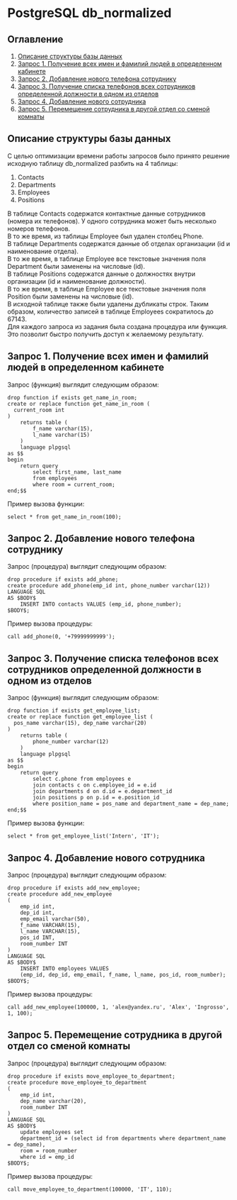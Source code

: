 # PostgreSQL db_normalized
## Оглавление
1. [Описание структуры базы данных](#описание-структуры-базы-данных)
2. [Запрос 1. Получение всех имен и фамилий людей в определенном кабинете](#запрос-1-получение-всех-имен-и-фамилий-людей-в-определенном-кабинете)
3. [Запрос 2. Добавление нового телефона сотруднику](#запрос-2-добавление-нового-телефона-сотруднику)
4. [Запрос 3. Получение списка телефонов всех сотрудников определенной должности в одном из отделов](#запрос-3-получение-списка-телефонов-всех-сотрудников-определенной-должности-в-одном-из-отделов)
5. [Запрос 4. Добавление нового сотрудника](#запрос-4-добавление-нового-сотрудника)
6. [Запрос 5. Перемещение сотрудника в другой отдел со сменой комнаты](#запрос-5-перемещение-сотрудника-в-другой-отдел-со-сменой-комнаты)
## Описание структуры базы данных
С целью оптимизации времени работы запросов было принято решение исходную таблицу db_normalized разбить на 4 таблицы:
1. Contacts
2. Departments
3. Employees
4. Positions

В таблице Contacts содержатся контактные данные сотрудников (номера их телефонов). У одного сотрудника может быть несколько номеров телефонов.</br>
В то же время, из таблицы Employee был удален столбец Phone.</br>
В таблице Departments содержатся данные об отделах организации (id и наименование отдела).</br>
В то же время, в таблице Employee все текстовые значения поля Department были заменены на числовые (id).</br>
В таблице Positions содержатся данные о должностях внутри организации (id и наименование должности).</br>
В то же время, в таблице Employee все текстовые значения поля Position были заменены на числовые (id).</br>
В исходной таблице также были удалены дубликаты строк. Таким образом, количество записей в таблице Employees сократилось до 67143.</br>
Для каждого запроса из задания была создана процедура или функция. Это позволит быстро получить доступ к желаемому результату.

## Запрос 1. Получение всех имен и фамилий людей в определенном кабинете
Запрос (функция) выглядит следующим образом:
```
drop function if exists get_name_in_room;
create or replace function get_name_in_room (
  current_room int
) 
	returns table (
		f_name varchar(15),
		l_name varchar(15)
	) 
	language plpgsql
as $$
begin
	return query 
		select first_name, last_name
		from employees
		where room = current_room;
end;$$
```
Пример вызова функции:
```
select * from get_name_in_room(100);
```

## Запрос 2. Добавление нового телефона сотруднику
Запрос (процедура) выглядит следующим образом:
```
drop procedure if exists add_phone;
create procedure add_phone(emp_id int, phone_number varchar(12))
LANGUAGE SQL
AS $BODY$
    INSERT INTO contacts VALUES (emp_id, phone_number);
$BODY$;
```
Пример вызова процедуры:
```
call add_phone(0, '+79999999999');
```
## Запрос 3. Получение списка телефонов всех сотрудников определенной должности в одном из отделов
Запрос (функция) выглядит следующим образом:
```
drop function if exists get_employee_list;
create or replace function get_employee_list (
  pos_name varchar(15), dep_name varchar(20)
) 
	returns table (
		phone_number varchar(12)
	) 
	language plpgsql
as $$
begin
	return query 
		select c.phone from employees e 
		join contacts c on c.employee_id = e.id
		join departments d on d.id = e.department_id
		join positions p on p.id = e.position_id
		where position_name = pos_name and department_name = dep_name;
end;$$
```
Пример вызова функции:
```
select * from get_employee_list('Intern', 'IT');
```
## Запрос 4. Добавление нового сотрудника
Запрос (процедура) выглядит следующим образом:
```
drop procedure if exists add_new_employee;
create procedure add_new_employee
(
	emp_id int, 
	dep_id int,
	emp_email varchar(50),
	f_name VARCHAR(15),
	l_name VARCHAR(15),
	pos_id INT,
	room_number INT
)
LANGUAGE SQL
AS $BODY$
    INSERT INTO employees VALUES
	(emp_id, dep_id, emp_email, f_name, l_name, pos_id, room_number);
$BODY$;
```
Пример вызова процедуры:
```
call add_new_employee(100000, 1, 'alex@yandex.ru', 'Alex', 'Ingrosso', 1, 100);
```
## Запрос 5. Перемещение сотрудника в другой отдел со сменой комнаты
Запрос (процедура) выглядит следующим образом:
```
drop procedure if exists move_employee_to_department;
create procedure move_employee_to_department
(
	emp_id int, 
	dep_name varchar(20),
	room_number INT
)
LANGUAGE SQL
AS $BODY$
    update employees set 
	department_id = (select id from departments where department_name = dep_name), 
	room = room_number
	where id = emp_id
$BODY$;
```
Пример вызова процедуры:
```
call move_employee_to_department(100000, 'IT', 110);
```
